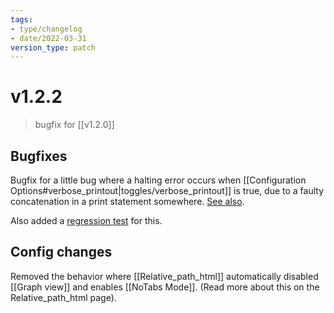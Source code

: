 ```yaml
---
tags:
- type/changelog
- date/2022-03-31
version_type: patch
---
```


# v1.2.2
> bugfix for [[v1.2.0]]

## Bugfixes 
Bugfix for a little bug where a halting error occurs when [[Configuration Options#verbose_printout|toggles/verbose_printout]] is true, due to a faulty concatenation in a print statement somewhere. [See also](https://github.com/obsidian-html/obsidian-html/pull/203).

Also added a [regression test](https://github.com/obsidian-html/obsidian-html/issues/204) for this.

## Config changes
Removed the behavior where [[Relative_path_html]] automatically disabled [[Graph view]] and enables [[NoTabs Mode]]. (Read more about this on the Relative_path_html page).
